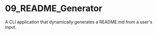 # 09_README_Generator
A CLI application that dynamically generates a README.md from a user's input.
